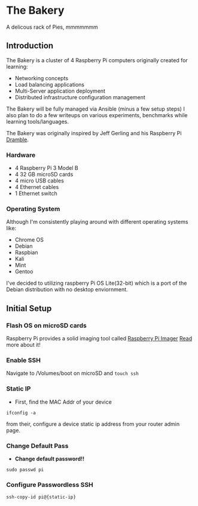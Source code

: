 # The Bakery

A delicous rack of Pies, mmmmmmm

## Introduction

The Bakery is a cluster of 4 Raspberry Pi computers originally created for learning:

- Networking concepts
- Load balancing applications
- Multi-Server application deployment
- Distributed infrastructure configuration management

The Bakery will be fully managed via Ansible (minus a few setup steps)
I also plan to do a few writeups on various experiments, benchmarks while learning tools/languages. 

The Bakery was originally inspired by Jeff Gerling and his Raspberry Pi [Dramble](https://www.pidramble.com/).

### Hardware

- 4 Raspberry Pi 3 Model B
- 4 32 GB microSD cards 
- 4 micro USB cables 
- 4 Ethernet cables 
- 1 Ethernet switch 

### Operating System

Although I'm consistently playing around with different operating systems like:

- Chrome OS
- Debian
- Raspbian
- Kali
- Mint
- Gentoo

I've decided to utilizing raspberry Pi OS Lite(32-bit) which is a port of the Debian
distribution with no desktop enviornment.

## Initial Setup

### Flash OS on microSD cards
Raspberry Pi provides a solid imaging tool called 
[Raspberry Pi Imager](https://www.raspberrypi.org/downloads/)
[Read](https://www.raspberrypi.org/blog/raspberry-pi-imager-imaging-utility/) more about it! 

### Enable SSH
Navigate to /Volumes/boot on microSD and `touch ssh`

### Static IP

- First, find the MAC Addr of your device
```shell
ifconfig -a
```

from their, configure a device static ip address from your router admin page.

### Change Default Pass

- **Change default password!!**
```shell
sudo passwd pi
```

### Configure Passwordless SSH
```shell
ssh-copy-id pi@{static-ip}
```

